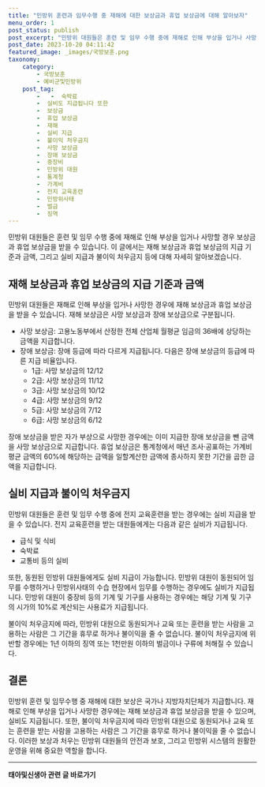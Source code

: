 ```yaml
---
title: "민방위 훈련과 임무수행 중 재해에 대한 보상금과 휴업 보상금에 대해 알아보자"
menu_order: 1
post_status: publish
post_excerpt: "민방위 대원들은 훈련 및 임무 수행 중에 재해로 인해 부상을 입거나 사망할 경우 보상금과 휴업 보상금을 받을 수 있습니다. 이 글에서는 재해 보상금과 휴업 보상금의 지급 기준과 금액, 그리고 실비 지급과 불이익 처우금지 등에 대해 자세히 알아보겠습니다."
post_date: 2023-10-20 04:11:42
featured_image: _images/국방보훈.png
taxonomy:
    category:
        - 국방보훈
        - 예비군및민방위
    post_tag:
        -   -  숙박료
        -  실비도 지급됩니다 또한
        -  보상금
        -  휴업 보상금
        -  재해
        -  실비 지급
        -  불이익 처우금지
        -  사망 보상금
        -  장애 보상금
        -  중장비
        -  민방위 대원
        -  통계청
        -  가계비
        -  전지 교육훈련
        -  민방위사태
        -  벌금
        -  징역
---
```



민방위 대원들은 훈련 및 임무 수행 중에 재해로 인해 부상을 입거나 사망할 경우 보상금과 휴업 보상금을 받을 수 있습니다. 이 글에서는 재해 보상금과 휴업 보상금의 지급 기준과 금액, 그리고 실비 지급과 불이익 처우금지 등에 대해 자세히 알아보겠습니다.

## 재해 보상금과 휴업 보상금의 지급 기준과 금액

민방위 대원들은 재해로 인해 부상을 입거나 사망한 경우에 재해 보상금과 휴업 보상금을 받을 수 있습니다. 재해 보상금은 사망 보상금과 장애 보상금으로 구분됩니다. 

- 사망 보상금: 고용노동부에서 산정한 전체 산업체 월평균 임금의 36배에 상당하는 금액을 지급합니다.
- 장애 보상금: 장애 등급에 따라 다르게 지급됩니다. 다음은 장애 보상금의 등급에 따른 지급 비율입니다.
  - 1급: 사망 보상금의 12/12
  - 2급: 사망 보상금의 11/12
  - 3급: 사망 보상금의 10/12
  - 4급: 사망 보상금의 9/12
  - 5급: 사망 보상금의 7/12
  - 6급: 사망 보상금의 6/12

장애 보상금을 받은 자가 부상으로 사망한 경우에는 이미 지급한 장애 보상금을 뺀 금액을 사망 보상금으로 지급합니다. 휴업 보상금은 통계청에서 매년 조사·공표하는 가계비 평균 금액의 60%에 해당하는 금액을 일할계산한 금액에 종사하지 못한 기간을 곱한 금액을 지급합니다.

## 실비 지급과 불이익 처우금지

민방위 대원들은 훈련 및 임무 수행 중에 전지 교육훈련을 받는 경우에는 실비 지급을 받을 수 있습니다. 전지 교육훈련을 받는 대원들에게는 다음과 같은 실비가 지급됩니다.

- 급식 및 식비
- 숙박료
- 교통비 등의 실비

또한, 동원된 민방위 대원들에게도 실비 지급이 가능합니다. 민방위 대원이 동원되어 임무를 수행하거나 민방위사태의 수습 현장에서 임무를 수행하는 경우에도 실비가 지급됩니다. 민방위 대원이 중장비 등의 기계 및 기구를 사용하는 경우에는 해당 기계 및 기구의 시가의 10%로 계산되는 사용료가 지급됩니다.

불이익 처우금지에 따라, 민방위 대원으로 동원되거나 교육 또는 훈련을 받는 사람을 고용하는 사람은 그 기간을 휴무로 하거나 불이익을 줄 수 없습니다. 불이익 처우금지에 위반할 경우에는 1년 이하의 징역 또는 1천만원 이하의 벌금이나 구류에 처해질 수 있습니다.

## 결론

민방위 훈련 및 임무수행 중 재해에 대한 보상은 국가나 지방자치단체가 지급합니다. 재해로 인해 부상을 입거나 사망한 경우에는 재해 보상금과 휴업 보상금을 받을 수 있으며, 실비도 지급됩니다. 또한, 불이익 처우금지에 따라 민방위 대원으로 동원되거나 교육 또는 훈련을 받는 사람을 고용하는 사람은 그 기간을 휴무로 하거나 불이익을 줄 수 없습니다. 이러한 보상과 처우는 민방위 대원들의 안전과 보호, 그리고 민방위 시스템의 원활한 운영을 위해 중요한 역할을 합니다.
<!-- wp:separator -->
<hr class="wp-block-separator has-alpha-channel-opacity"/>
<!-- /wp:separator -->

<!-- wp:group {"backgroundColor":"base","layout":{"type":"constrained"}} -->
<div class="wp-block-group has-base-background-color has-background"><!-- wp:paragraph {"align":"center","fontSize":"medium"} -->
<p class="has-text-align-center has-large-font-size"><strong>태아및신생아 관련 글 바로가기</strong></p>
<!-- /wp:paragraph -->


<!-- wp:latest-posts
{"categories":[{"id":1496,"count":19,"description":"","link":"https://uknowlaw.com/category/%ed%83%9c%ec%95%84%eb%b0%8f%ec%8b%a0%ec%83%9d%ec%95%84/","name":"태아및신생아","slug":"태아및신생아","taxonomy":"category","parent":0,"meta":[],"_links":{"self":[{"href":"https://uknowlaw.com/wp-json/wp/v2/categories/1496"}],"collection":[{"href":"https://uknowlaw.com/wp-json/wp/v2/categories"}],"about":[{"href":"https://uknowlaw.com/wp-json/wp/v2/taxonomies/category"}],"wp:post_type":[{"href":"https://uknowlaw.com/wp-json/wp/v2/posts?categories=1496"}],"curies":[{"name":"wp","href":"https://api.w.org/{rel}","templated":true}]}}],"postsToShow":100,"excerptLength":28,"postLayout":"grid","columns":2,"featuredImageAlign":"left","featuredImageSizeSlug":"large","fontSize":"small"} /--></div>
<!-- /wp:group -->